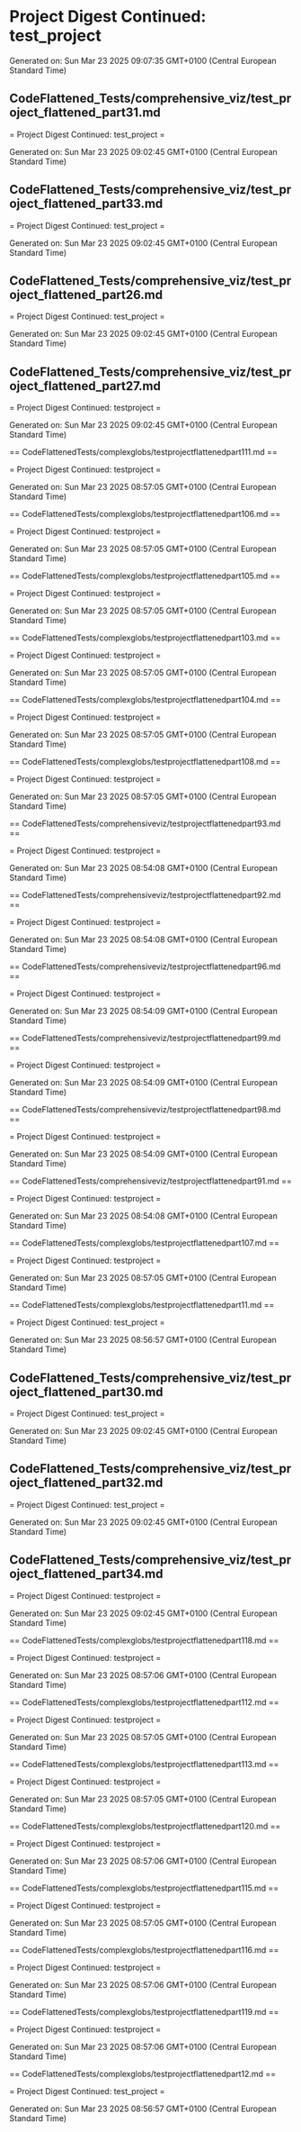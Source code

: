 # Project Digest Continued: test_project
Generated on: Sun Mar 23 2025 09:07:35 GMT+0100 (Central European Standard Time)


## CodeFlattened_Tests/comprehensive_viz/test_project_flattened_part31.md <a id="test_project_flattened_part31_md"></a>

= Project Digest Continued: test_project =

Generated on: Sun Mar 23 2025 09:02:45 GMT+0100 (Central European Standard Time)
## CodeFlattened_Tests/comprehensive_viz/test_project_flattened_part33.md <a id="test_project_flattened_part33_md"></a>

= Project Digest Continued: test_project =

Generated on: Sun Mar 23 2025 09:02:45 GMT+0100 (Central European Standard Time)
## CodeFlattened_Tests/comprehensive_viz/test_project_flattened_part26.md <a id="test_project_flattened_part26_md"></a>

= Project Digest Continued: test_project =

Generated on: Sun Mar 23 2025 09:02:45 GMT+0100 (Central European Standard Time)
## CodeFlattened_Tests/comprehensive_viz/test_project_flattened_part27.md <a id="test_project_flattened_part27_md"></a>

= Project Digest Continued: testproject =

Generated on: Sun Mar 23 2025 09:02:45 GMT+0100 (Central European Standard Time)

== CodeFlattenedTests/complexglobs/testprojectflattenedpart111.md <a id="testprojectflattenedpart111md"></a> ==

= Project Digest Continued: testproject =

Generated on: Sun Mar 23 2025 08:57:05 GMT+0100 (Central European Standard Time)

== CodeFlattenedTests/complexglobs/testprojectflattenedpart106.md <a id="testprojectflattenedpart106md"></a> ==

= Project Digest Continued: testproject =

Generated on: Sun Mar 23 2025 08:57:05 GMT+0100 (Central European Standard Time)

== CodeFlattenedTests/complexglobs/testprojectflattenedpart105.md <a id="testprojectflattenedpart105md"></a> ==

= Project Digest Continued: testproject =

Generated on: Sun Mar 23 2025 08:57:05 GMT+0100 (Central European Standard Time)

== CodeFlattenedTests/complexglobs/testprojectflattenedpart103.md <a id="testprojectflattenedpart103md"></a> ==

= Project Digest Continued: testproject =

Generated on: Sun Mar 23 2025 08:57:05 GMT+0100 (Central European Standard Time)

== CodeFlattenedTests/complexglobs/testprojectflattenedpart104.md <a id="testprojectflattenedpart104md"></a> ==

= Project Digest Continued: testproject =

Generated on: Sun Mar 23 2025 08:57:05 GMT+0100 (Central European Standard Time)

== CodeFlattenedTests/complexglobs/testprojectflattenedpart108.md <a id="testprojectflattenedpart108md"></a> ==

= Project Digest Continued: testproject =

Generated on: Sun Mar 23 2025 08:57:05 GMT+0100 (Central European Standard Time)

== CodeFlattenedTests/comprehensiveviz/testprojectflattenedpart93.md <a id="testprojectflattenedpart93md"></a> ==

= Project Digest Continued: testproject =

Generated on: Sun Mar 23 2025 08:54:08 GMT+0100 (Central European Standard Time)

== CodeFlattenedTests/comprehensiveviz/testprojectflattenedpart92.md <a id="testprojectflattenedpart92md"></a> ==

= Project Digest Continued: testproject =

Generated on: Sun Mar 23 2025 08:54:08 GMT+0100 (Central European Standard Time)

== CodeFlattenedTests/comprehensiveviz/testprojectflattenedpart96.md <a id="testprojectflattenedpart96md"></a> ==

= Project Digest Continued: testproject =

Generated on: Sun Mar 23 2025 08:54:09 GMT+0100 (Central European Standard Time)

== CodeFlattenedTests/comprehensiveviz/testprojectflattenedpart99.md <a id="testprojectflattenedpart99md"></a> ==

= Project Digest Continued: testproject =

Generated on: Sun Mar 23 2025 08:54:09 GMT+0100 (Central European Standard Time)

== CodeFlattenedTests/comprehensiveviz/testprojectflattenedpart98.md <a id="testprojectflattenedpart98md"></a> ==

= Project Digest Continued: testproject =

Generated on: Sun Mar 23 2025 08:54:09 GMT+0100 (Central European Standard Time)

== CodeFlattenedTests/comprehensiveviz/testprojectflattenedpart91.md <a id="testprojectflattenedpart91md"></a> ==

= Project Digest Continued: testproject =

Generated on: Sun Mar 23 2025 08:54:08 GMT+0100 (Central European Standard Time)

== CodeFlattenedTests/complexglobs/testprojectflattenedpart107.md <a id="testprojectflattenedpart107md"></a> ==

= Project Digest Continued: testproject =

Generated on: Sun Mar 23 2025 08:57:05 GMT+0100 (Central European Standard Time)

== CodeFlattenedTests/complexglobs/testprojectflattenedpart11.md <a id="testprojectflattenedpart11md"></a> ==

= Project Digest Continued: test_project =

Generated on: Sun Mar 23 2025 08:56:57 GMT+0100 (Central European Standard Time)
## CodeFlattened_Tests/comprehensive_viz/test_project_flattened_part30.md <a id="test_project_flattened_part30_md"></a>

= Project Digest Continued: test_project =

Generated on: Sun Mar 23 2025 09:02:45 GMT+0100 (Central European Standard Time)
## CodeFlattened_Tests/comprehensive_viz/test_project_flattened_part32.md <a id="test_project_flattened_part32_md"></a>

= Project Digest Continued: test_project =

Generated on: Sun Mar 23 2025 09:02:45 GMT+0100 (Central European Standard Time)
## CodeFlattened_Tests/comprehensive_viz/test_project_flattened_part34.md <a id="test_project_flattened_part34_md"></a>

= Project Digest Continued: testproject =

Generated on: Sun Mar 23 2025 09:02:45 GMT+0100 (Central European Standard Time)

== CodeFlattenedTests/complexglobs/testprojectflattenedpart118.md <a id="testprojectflattenedpart118md"></a> ==

= Project Digest Continued: testproject =

Generated on: Sun Mar 23 2025 08:57:06 GMT+0100 (Central European Standard Time)

== CodeFlattenedTests/complexglobs/testprojectflattenedpart112.md <a id="testprojectflattenedpart112md"></a> ==

= Project Digest Continued: testproject =

Generated on: Sun Mar 23 2025 08:57:05 GMT+0100 (Central European Standard Time)

== CodeFlattenedTests/complexglobs/testprojectflattenedpart113.md <a id="testprojectflattenedpart113md"></a> ==

= Project Digest Continued: testproject =

Generated on: Sun Mar 23 2025 08:57:05 GMT+0100 (Central European Standard Time)

== CodeFlattenedTests/complexglobs/testprojectflattenedpart120.md <a id="testprojectflattenedpart120md"></a> ==

= Project Digest Continued: testproject =

Generated on: Sun Mar 23 2025 08:57:06 GMT+0100 (Central European Standard Time)

== CodeFlattenedTests/complexglobs/testprojectflattenedpart115.md <a id="testprojectflattenedpart115md"></a> ==

= Project Digest Continued: testproject =

Generated on: Sun Mar 23 2025 08:57:05 GMT+0100 (Central European Standard Time)

== CodeFlattenedTests/complexglobs/testprojectflattenedpart116.md <a id="testprojectflattenedpart116md"></a> ==

= Project Digest Continued: testproject =

Generated on: Sun Mar 23 2025 08:57:06 GMT+0100 (Central European Standard Time)

== CodeFlattenedTests/complexglobs/testprojectflattenedpart119.md <a id="testprojectflattenedpart119md"></a> ==

= Project Digest Continued: testproject =

Generated on: Sun Mar 23 2025 08:57:06 GMT+0100 (Central European Standard Time)

== CodeFlattenedTests/complexglobs/testprojectflattenedpart12.md <a id="testprojectflattenedpart12md"></a> ==

= Project Digest Continued: test_project =

Generated on: Sun Mar 23 2025 08:56:57 GMT+0100 (Central European Standard Time)